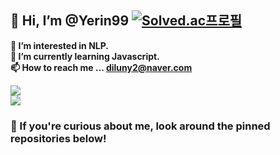 ## 👋 Hi, I’m @Yerin99 [![Solved.ac프로필](http://mazassumnida.wtf/api/mini/generate_badge?boj=diluny)](https://solved.ac/diluny)
**👀 I’m interested in NLP.**  
**🌱 I’m currently learning Javascript.**  
**📫 How to reach me ... diluny2@naver.com**

<img src="https://github-readme-stats.vercel.app/api?username=Yerin99&show_icons=true&theme=radical"><br>
<img src="https://github-readme-stats.vercel.app/api/top-langs/?username=Yerin99&layout=compact&theme=radical">

### 🥳 If you're curious about me, look around the pinned repositories below!

<!---
Yerin99/Yerin99 is a ✨ special ✨ repository because its `README.md` (this file) appears on your GitHub profile.
You can click the Preview link to take a look at your changes.
--->
